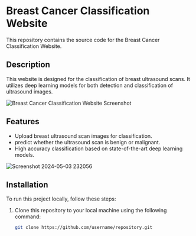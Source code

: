 # Breast Cancer Classification Website

This repository contains the source code for the Breast Cancer Classification Website.

## Description

This website is designed for the classification of breast ultrasound scans. It utilizes deep learning models for both detection and classification of ultrasound images.

![Breast Cancer Classification Website Screenshot](https://github.com/Meta-c/breast_cancer_classification_website/assets/89762132/a7405b2e-9db8-4d20-934c-74be4a3f9872)

## Features

- Upload breast ultrasound scan images for classification.
- predict whether the ultrasound scan is benign or malignant.
- High accuracy classification based on state-of-the-art deep learning models.

    
![Screenshot 2024-05-03 232056](https://github.com/Meta-c/breast_cancer_classification_website/assets/89762132/0a9e158a-ced5-44c3-9492-7b1b7184cd40)

## Installation

To run this project locally, follow these steps:

1. Clone this repository to your local machine using the following command:

   ```bash
   git clone https://github.com/username/repository.git
